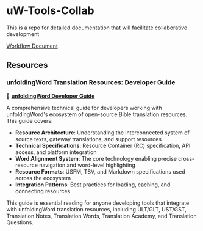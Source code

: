 # uW-Tools-Collab
This is a repo for detailed documentation that will facilitate collaborative development

[Workflow Document](https://docs.google.com/document/d/1ntgc3AY9EaR3zjaJRvCSMQKr7D8VRFs_rddy05GBVvQ/edit#heading=h.yg5ibgf4jh22)

## Resources

### unfoldingWord Translation Resources: Developer Guide

📖 **[unfoldingWord Developer Guide](./unfoldingword-developer-guide.md)**

A comprehensive technical guide for developers working with unfoldingWord's ecosystem of open-source Bible translation resources. This guide covers:

- **Resource Architecture**: Understanding the interconnected system of source texts, gateway translations, and support resources
- **Technical Specifications**: Resource Container (RC) specification, API access, and platform integration
- **Word Alignment System**: The core technology enabling precise cross-resource navigation and word-level highlighting
- **Resource Formats**: USFM, TSV, and Markdown specifications used across the ecosystem
- **Integration Patterns**: Best practices for loading, caching, and connecting resources

This guide is essential reading for anyone developing tools that integrate with unfoldingWord translation resources, including ULT/GLT, UST/GST, Translation Notes, Translation Words, Translation Academy, and Translation Questions.
